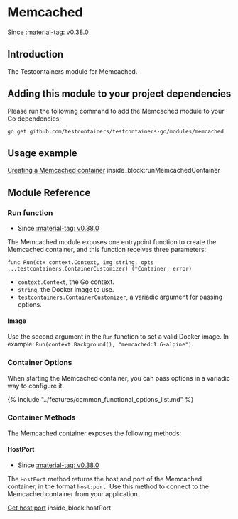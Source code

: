 # Memcached

Since <a href="https://github.com/testcontainers/testcontainers-go/releases/tag/v0.38.0"><span class="tc-version">:material-tag: v0.38.0</span></a>

## Introduction

The Testcontainers module for Memcached.

## Adding this module to your project dependencies

Please run the following command to add the Memcached module to your Go dependencies:

```
go get github.com/testcontainers/testcontainers-go/modules/memcached
```

## Usage example

<!--codeinclude-->
[Creating a Memcached container](../../modules/memcached/examples_test.go) inside_block:runMemcachedContainer
<!--/codeinclude-->

## Module Reference

### Run function

- Since <a href="https://github.com/testcontainers/testcontainers-go/releases/tag/v0.38.0"><span class="tc-version">:material-tag: v0.38.0</span></a>

The Memcached module exposes one entrypoint function to create the Memcached container, and this function receives three parameters:

```golang
func Run(ctx context.Context, img string, opts ...testcontainers.ContainerCustomizer) (*Container, error)
```

- `context.Context`, the Go context.
- `string`, the Docker image to use.
- `testcontainers.ContainerCustomizer`, a variadic argument for passing options.

#### Image

Use the second argument in the `Run` function to set a valid Docker image.
In example: `Run(context.Background(), "memcached:1.6-alpine")`.

### Container Options

When starting the Memcached container, you can pass options in a variadic way to configure it.

{% include "../features/common_functional_options_list.md" %}

### Container Methods

The Memcached container exposes the following methods:

#### HostPort

- Since <a href="https://github.com/testcontainers/testcontainers-go/releases/tag/v0.38.0"><span class="tc-version">:material-tag: v0.38.0</span></a>

The `HostPort` method returns the host and port of the Memcached container, in the format `host:port`. Use this method to connect to the Memcached container from your application.

<!--codeinclude-->
[Get host:port](../../modules/memcached/examples_test.go) inside_block:hostPort
<!--/codeinclude-->

